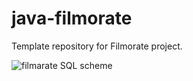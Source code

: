 # java-filmorate
Template repository for Filmorate project.


![filmarate SQL scheme](/assets/images/filmarate_SQL_scheme.png)
